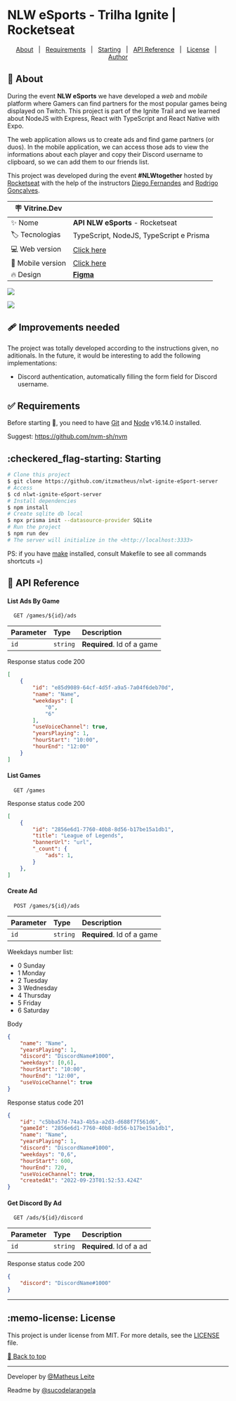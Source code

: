 <div id='top'>

# NLW eSports - Trilha Ignite | Rocketseat

</div>

<p align="center">
  <a href="#memo-about">About</a> &#xa0; | &#xa0; 
  <!-- <a href="#sparkles-features">Features</a> &#xa0; | &#xa0; -->
  <a href="#white_check_mark-requirements">Requirements</a> &#xa0; | &#xa0;
  <a href="#checkered_flag-starting-starting">Starting</a> &#xa0; | &#xa0;
  <a href="#bookmark-api-reference">API Reference</a> &#xa0; | &#xa0;
  <a href="#memo-license-license">License</a> &#xa0; | &#xa0;
  <a href="https://github.com/itzmatheus" target="_blank">Author</a>
</p>


## :memo: About

During the event **NLW eSports** we have developed a _web_ and _mobile_ platform where Gamers can find partners for the most popular games being displayed on Twitch. This project is part of the Ignite Trail and we learned about NodeJS with Express, React with TypeScript and React Native with Expo.

The web application allows us to create ads and find game partners (or duos). In the mobile application, we can access those ads to view the informations about each player and copy their Discord username to clipboard, so we can add them to our friends list.

This project was developed during the event **#NLWtogether** hosted by [Rocketseat](https://www.rocketseat.com.br) with the help of the instructors [Diego Fernandes](https://github.com/diego3g) and [Rodrigo Gonçalves](https://github.com/rodrigorgtic).

<!-- prettier-ignore -->
| 🪧 Vitrine.Dev   |     |
| --------------- | --- |
| ✨ Nome         | **API NLW eSports** - Rocketseat |
| 🏷️ Tecnologias  | TypeScript, NodeJS, TypeScript e Prisma |
| 💻 Web version  | [Click here](https://github.com/itzmatheus/nlwt-ignite-eSport-web) |
| 📲 Mobile version | [Click here](https://github.com/itzmatheus/nlwt-ignite-eSport-mobile) |
| 🔥 Design       | [**Figma**](https://www.figma.com/community/file/1150897317533332617) |

![](https://raw.githubusercontent.com/sucodelarangela/nlw-esports-ignite/main/web/public/og-image.jpg#vitrinedev)

<div>
  <img src="https://img.shields.io/badge/typescript-3178C6?style=for-the-badge&logo=typescript&logoColor=white">
</div>

## 🩹 Improvements needed

The project was totally developed according to the instructions given, no aditionals. In the future, it would be interesting to add the following implementations:

-   Discord authentication, automatically filling the form field for Discord username.

## :white_check_mark: Requirements

Before starting 🏁, you need to have [Git](https://git-scm.com) and [Node](https://nodejs.org/en/) v16.14.0 installed.

Suggest: https://github.com/nvm-sh/nvm

## :checkered_flag-starting: Starting

```bash
# Clone this project
$ git clone https://github.com/itzmatheus/nlwt-ignite-eSport-server
# Access
$ cd nlwt-ignite-eSport-server
# Install dependencies
$ npm install
# Create sqlite db local
$ npx prisma init --datasource-provider SQLite
# Run the project
$ npm run dev
# The server will initialize in the <http://localhost:3333>
```

PS: if you have [make](https://www.cs.swarthmore.edu/~newhall/unixhelp/howto_makefiles.html) installed, consult Makefile to see all commands shortcuts =)

## :bookmark: API Reference

#### List Ads By Game

```http
  GET /games/${id}/ads
```

| Parameter | Type     | Description                |
| :-------- | :------- | :------------------------- |
| `id` | `string` | **Required**. Id of a game |

Response status code 200
```json
[
    {
        "id": "e85d9089-64cf-4d5f-a9a5-7a04f6deb70d",
        "name": "Name",
        "weekdays": [
            "0",
            "6"
        ],
        "useVoiceChannel": true,
        "yearsPlaying": 1,
        "hourStart": "10:00",
        "hourEnd": "12:00"
    }
]
```

#### List Games

```http
  GET /games
```

Response status code 200
```json
[
    {
        "id": "2856e6d1-7760-40b8-8d56-b17be15a1db1",
        "title": "League of Legends",
        "bannerUrl": "url",
        "_count": {
            "ads": 1,
        }
    },
]
```

#### Create Ad

```http
  POST /games/${id}/ads
```

| Parameter | Type     | Description                |
| :-------- | :------- | :------------------------- |
| `id` | `string` | **Required**. Id of a game |

Weekdays number list:
- 0 Sunday
- 1 Monday
- 2 Tuesday
- 3 Wednesday
- 4 Thursday
- 5 Friday
- 6 Saturday

Body
```json
{
    "name": "Name",
    "yearsPlaying": 1,
    "discord": "DiscordName#1000",
    "weekdays": [0,6],
    "hourStart": "10:00",
    "hourEnd": "12:00",
    "useVoiceChannel": true
}
```

Response status code 201
```json
{
    "id": "c5bba57d-74a3-4b5a-a2d3-d688f7f561d6",
    "gameId": "2856e6d1-7760-40b8-8d56-b17be15a1db1",
    "name": "Name",
    "yearsPlaying": 1,
    "discord": "DiscordName#1000",
    "weekdays": "0,6",
    "hourStart": 600,
    "hourEnd": 720,
    "useVoiceChannel": true,
    "createdAt": "2022-09-23T01:52:53.424Z"
}
```

#### Get Discord By Ad

```http
  GET /ads/${id}/discord
```

| Parameter | Type     | Description                |
| :-------- | :------- | :------------------------- |
| `id` | `string` | **Required**. Id of a ad |

Response status code 200
```json
{
    "discord": "DiscordName#1000"
}
```

---

## :memo-license: License

This project is under license from MIT. For more details, see the [LICENSE](LICENSE.md) file.


<a href='#top'>🔼 Back to top</a>

---
Developer by [@Matheus Leite](https://itzmatheus.github.io/portfolio/)

Readme by [@sucodelarangela](https://angelacaldas.vercel.app)
